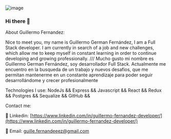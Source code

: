 ![image](https://user-images.githubusercontent.com/98292289/200662993-3b32f0b4-c100-4030-a3dc-876d7b54c717.png)

### Hi there 👋

About Guillermo Fernandez:

Nice to meet you, my name is Guillermo German Fernández, I am a Full Stack developer. I am currently in search of a job and new challenges, which allow me to keep myself in constant learning in order to continue developing and growing professionally. 
///
Mucho gusto mi nombre es Guillermo German Fernández, soy desarrollador Full Stack. Actualmente me encuentro en la busqueda de un trabajo y nuevos desafios, que me permitan mantenerme en un  constante aprendizaje para poder seguir desarrollándome y crecer profesionalmente

Technologies I use:
NodeJs &&
Express &&
Javascript &&
React &&
Redux &&
Postgres &&
Sequalize &&
GitHub && 


Contact me:
    
💾 Linkedin: [https://www.linkedin.com/in/guillermo-fernandez-developer/](https://www.linkedin.com/in/guillermo-fernandez-developer/)               

💾 Email: guille.fernandeeez@gmail.com


